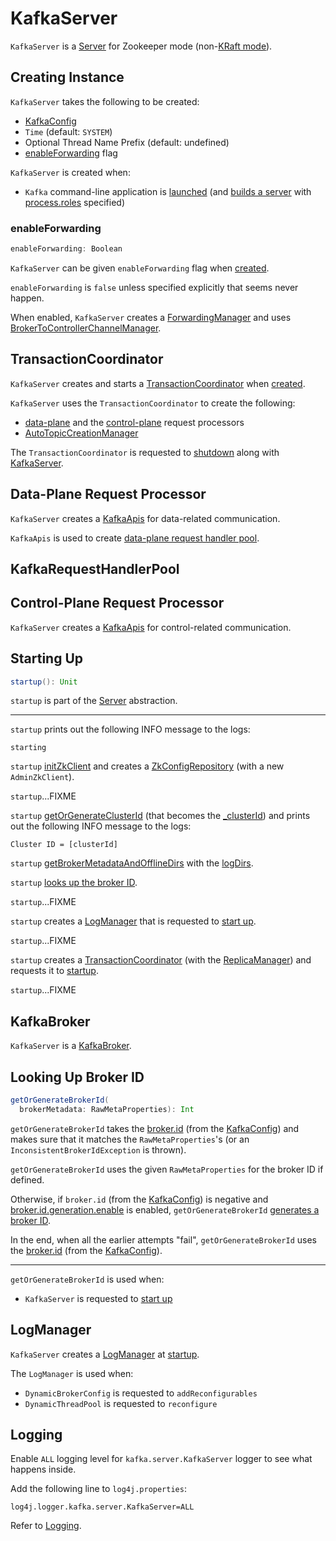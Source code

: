 # KafkaServer

`KafkaServer` is a [Server](../Server.md) for Zookeeper mode (non-[KRaft mode](../raft/index.md)).

## Creating Instance

`KafkaServer` takes the following to be created:

* <span id="config"> [KafkaConfig](../KafkaConfig.md)
* <span id="time"> `Time` (default: `SYSTEM`)
* <span id="threadNamePrefix"> Optional Thread Name Prefix (default: undefined)
* [enableForwarding](#enableForwarding) flag

`KafkaServer` is created when:

* `Kafka` command-line application is [launched](../Kafka.md#main) (and [builds a server](../Kafka.md#buildServer) with [process.roles](../KafkaConfig.md#processRoles) specified)

### <span id="enableForwarding"> enableForwarding

```scala
enableForwarding: Boolean
```

`KafkaServer` can be given `enableForwarding` flag when [created](#creating-instance).

`enableForwarding` is `false` unless specified explicitly that seems never happen.

When enabled, `KafkaServer` creates a [ForwardingManager](#forwardingManager) and uses [BrokerToControllerChannelManager](#clientToControllerChannelManager).

## <span id="transactionCoordinator"> TransactionCoordinator

`KafkaServer` creates and starts a [TransactionCoordinator](../transactions/TransactionCoordinator.md) when [created](#creating-instance).

`KafkaServer` uses the `TransactionCoordinator` to create the following:

* [data-plane](#dataPlaneRequestProcessor) and the [control-plane](#controlPlaneRequestProcessor) request processors
* [AutoTopicCreationManager](../AutoTopicCreationManager.md)

The `TransactionCoordinator` is requested to [shutdown](../transactions/TransactionCoordinator.md#shutdown) along with [KafkaServer](#shutdown).

## <span id="dataPlaneRequestProcessor"> Data-Plane Request Processor

`KafkaServer` creates a [KafkaApis](../KafkaApis.md) for data-related communication.

`KafkaApis` is used to create [data-plane request handler pool](#dataPlaneRequestHandlerPool).

## <span id="dataPlaneRequestHandlerPool"> KafkaRequestHandlerPool

## <span id="controlPlaneRequestProcessor"> Control-Plane Request Processor

`KafkaServer` creates a [KafkaApis](../KafkaApis.md) for control-related communication.

## <span id="startup"> Starting Up

```scala
startup(): Unit
```

`startup` is part of the [Server](../Server.md#startup) abstraction.

---

`startup` prints out the following INFO message to the logs:

```text
starting
```

`startup` [initZkClient](#initZkClient) and creates a [ZkConfigRepository](#configRepository) (with a new `AdminZkClient`).

`startup`...FIXME

`startup` [getOrGenerateClusterId](#getOrGenerateClusterId) (that becomes the [_clusterId](#_clusterId)) and prints out the following INFO message to the logs:

```text
Cluster ID = [clusterId]
```

`startup` [getBrokerMetadataAndOfflineDirs](../BrokerMetadataCheckpoint.md#getBrokerMetadataAndOfflineDirs) with the [logDirs](../KafkaConfig.md#logDirs).

`startup` [looks up the broker ID](#getOrGenerateBrokerId).

`startup`...FIXME

`startup` creates a [LogManager](#_logManager) that is requested to [start up](../log/LogManager.md#startup).

`startup`...FIXME

`startup` creates a [TransactionCoordinator](#transactionCoordinator) (with the [ReplicaManager](#replicaManager)) and requests it to [startup](../transactions/TransactionCoordinator.md#startup).

`startup`...FIXME

## <span id="KafkaBroker"> KafkaBroker

`KafkaServer` is a [KafkaBroker](KafkaBroker.md).

## <span id="getOrGenerateBrokerId"> Looking Up Broker ID

```scala
getOrGenerateBrokerId(
  brokerMetadata: RawMetaProperties): Int
```

`getOrGenerateBrokerId` takes the [broker.id](../KafkaConfig.md#brokerId) (from the [KafkaConfig](#config)) and makes sure that it matches the `RawMetaProperties`'s (or an `InconsistentBrokerIdException` is thrown).

`getOrGenerateBrokerId` uses the given `RawMetaProperties` for the broker ID if defined.

Otherwise, if `broker.id` (from the [KafkaConfig](../KafkaConfig.md#brokerId)) is negative and [broker.id.generation.enable](../KafkaConfig.md#brokerIdGenerationEnable) is enabled, `getOrGenerateBrokerId` [generates a broker ID](#generateBrokerId).

In the end, when all the earlier attempts "fail", `getOrGenerateBrokerId` uses the [broker.id](../KafkaConfig.md#brokerId) (from the [KafkaConfig](../KafkaConfig.md#brokerId)).

---

`getOrGenerateBrokerId` is used when:

* `KafkaServer` is requested to [start up](#startup)

## <span id="logManager"><span id="_logManager"> LogManager

`KafkaServer` creates a [LogManager](../log/LogManager.md) at [startup](#startup).

The `LogManager` is used when:

* `DynamicBrokerConfig` is requested to `addReconfigurables`
* `DynamicThreadPool` is requested to `reconfigure`

## Logging

Enable `ALL` logging level for `kafka.server.KafkaServer` logger to see what happens inside.

Add the following line to `log4j.properties`:

```text
log4j.logger.kafka.server.KafkaServer=ALL
```

Refer to [Logging](../logging.md).
